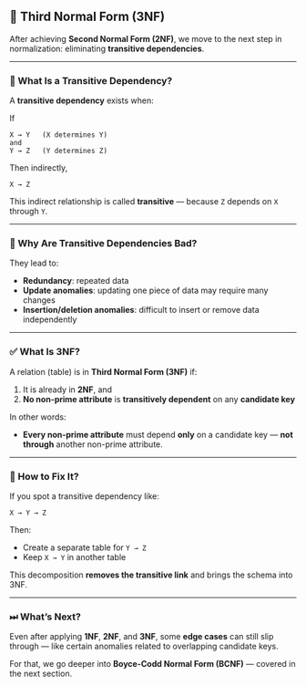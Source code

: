 ## 🧱 Third Normal Form (3NF)

After achieving **Second Normal Form (2NF)**, we move to the next step in normalization: eliminating **transitive dependencies**.

---

### 🔗 What Is a Transitive Dependency?

A **transitive dependency** exists when:

If  
```
X → Y   (X determines Y)  
and  
Y → Z   (Y determines Z)  
```

Then indirectly,  
```
X → Z  
```

This indirect relationship is called **transitive** — because `Z` depends on `X` through `Y`.

---

### 🧠 Why Are Transitive Dependencies Bad?

They lead to:
- **Redundancy**: repeated data
- **Update anomalies**: updating one piece of data may require many changes
- **Insertion/deletion anomalies**: difficult to insert or remove data independently

---

### ✅ What Is 3NF?

A relation (table) is in **Third Normal Form (3NF)** if:
1. It is already in **2NF**, and  
2. **No non-prime attribute** is **transitively dependent** on any **candidate key**

In other words:
- **Every non-prime attribute** must depend **only** on a candidate key — **not through** another non-prime attribute.

---

### 🔧 How to Fix It?

If you spot a transitive dependency like:

```
X → Y → Z  
```

Then:
- Create a separate table for `Y → Z`
- Keep `X → Y` in another table

This decomposition **removes the transitive link** and brings the schema into 3NF.

---

### ⏭ What’s Next?

Even after applying **1NF**, **2NF**, and **3NF**, some **edge cases** can still slip through — like certain anomalies related to overlapping candidate keys.

For that, we go deeper into **Boyce-Codd Normal Form (BCNF)** — covered in the next section.
